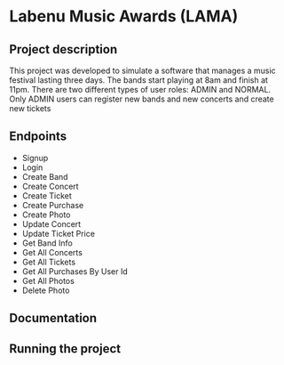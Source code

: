 # Labenu Music Awards (LAMA)

## Project description
This project was developed to simulate a software that manages a music festival lasting three days. The bands start playing at 8am and finish at 11pm. There are two different types of user roles: ADMIN and NORMAL. Only ADMIN users can register new bands and new concerts and create new tickets

## Endpoints
- Signup
- Login
- Create Band
- Create Concert
- Create Ticket
- Create Purchase
- Create Photo
- Update Concert
- Update Ticket Price
- Get Band Info
- Get All Concerts
- Get All Tickets
- Get All Purchases By User Id
- Get All Photos
- Delete Photo

## Documentation

## Running the project